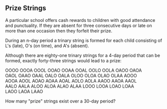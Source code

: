 ## Prize Strings

A particular school offers cash rewards to children with good attendance and punctuality. If they are absent for three consecutive days or late on more than one occasion then they forfeit their prize.

During an n-day period a trinary string is formed for each child consisting of L&apos;s (late), O&apos;s (on time), and A&apos;s (absent).

Although there are eighty-one trinary strings for a 4-day period that can be formed, exactly forty-three strings would lead to a prize:

OOOO OOOA OOOL OOAO OOAA OOAL OOLO OOLA OAOO OAOA<br>
OAOL OAAO OAAL OALO OALA OLOO OLOA OLAO OLAA AOOO<br>
AOOA AOOL AOAO AOAA AOAL AOLO AOLA AAOO AAOA AAOL<br>
AALO AALA ALOO ALOA ALAO ALAA LOOO LOOA LOAO LOAA<br>
LAOO LAOA LAAO

How many &quot;prize&quot; strings exist over a 30-day period?
